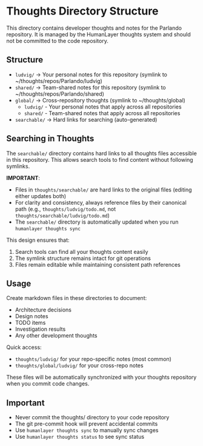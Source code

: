 # Thoughts Directory Structure

This directory contains developer thoughts and notes for the Parlando repository.
It is managed by the HumanLayer thoughts system and should not be committed to the code repository.

## Structure

- `ludvig/` → Your personal notes for this repository (symlink to ~/thoughts/repos/Parlando/ludvig)
- `shared/` → Team-shared notes for this repository (symlink to ~/thoughts/repos/Parlando/shared)
- `global/` → Cross-repository thoughts (symlink to ~/thoughts/global)
  - `ludvig/` - Your personal notes that apply across all repositories
  - `shared/` - Team-shared notes that apply across all repositories
- `searchable/` → Hard links for searching (auto-generated)

## Searching in Thoughts

The `searchable/` directory contains hard links to all thoughts files accessible in this repository. This allows search tools to find content without following symlinks.

**IMPORTANT**:
- Files in `thoughts/searchable/` are hard links to the original files (editing either updates both)
- For clarity and consistency, always reference files by their canonical path (e.g., `thoughts/ludvig/todo.md`, not `thoughts/searchable/ludvig/todo.md`)
- The `searchable/` directory is automatically updated when you run `humanlayer thoughts sync`

This design ensures that:
1. Search tools can find all your thoughts content easily
2. The symlink structure remains intact for git operations
3. Files remain editable while maintaining consistent path references

## Usage

Create markdown files in these directories to document:
- Architecture decisions
- Design notes
- TODO items
- Investigation results
- Any other development thoughts

Quick access:
- `thoughts/ludvig/` for your repo-specific notes (most common)
- `thoughts/global/ludvig/` for your cross-repo notes

These files will be automatically synchronized with your thoughts repository when you commit code changes.

## Important

- Never commit the thoughts/ directory to your code repository
- The git pre-commit hook will prevent accidental commits
- Use `humanlayer thoughts sync` to manually sync changes
- Use `humanlayer thoughts status` to see sync status

